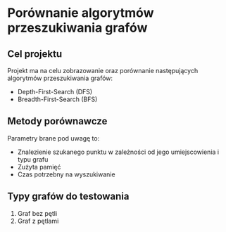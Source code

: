 # Porównanie algorytmów przeszukiwania grafów
## Cel projektu
Projekt ma na celu zobrazowanie oraz porównanie następujących algorytmów przeszukiwania grafów:
- Depth-First-Search (DFS)
- Breadth-First-Search (BFS)
## Metody porównawcze
Parametry brane pod uwagę to:
- Znalezienie szukanego punktu w zależności od jego umiejscowienia i typu grafu
- Zużyta pamięć
- Czas potrzebny na wyszukiwanie
## Typy grafów do testowania
1. Graf bez pętli
2. Graf z pętlami
